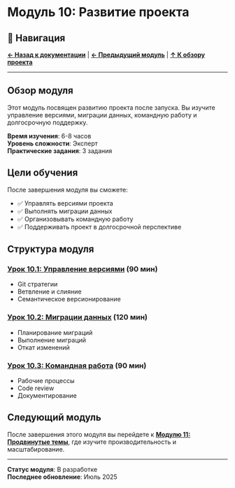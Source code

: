 # Модуль 10: Развитие проекта

## 🧭 Навигация

**[← Назад к документации](../README.md)** | **[← Предыдущий модуль](../module-09/README.md)** | **[↑ К обзору проекта](../../README.md)**

---

## Обзор модуля

Этот модуль посвящен развитию проекта после запуска. Вы изучите управление версиями, миграции данных, командную работу и долгосрочную поддержку.

**Время изучения**: 6-8 часов  
**Уровень сложности**: Эксперт  
**Практические задания**: 3 задания

## Цели обучения

После завершения модуля вы сможете:
- ✅ Управлять версиями проекта
- ✅ Выполнять миграции данных
- ✅ Организовывать командную работу
- ✅ Поддерживать проект в долгосрочной перспективе

## Структура модуля

### [Урок 10.1: Управление версиями](lesson-10-1/README.md) (90 мин)
- Git стратегии
- Ветвление и слияние
- Семантическое версионирование

### [Урок 10.2: Миграции данных](lesson-10-2/README.md) (120 мин)
- Планирование миграций
- Выполнение миграций
- Откат изменений

### [Урок 10.3: Командная работа](lesson-10-3/README.md) (90 мин)
- Рабочие процессы
- Code review
- Документирование

## Следующий модуль

После завершения этого модуля вы перейдете к **[Модулю 11: Продвинутые темы](../module-11/README.md)**, где изучите производительность и масштабирование.

---

**Статус модуля**: В разработке  
**Последнее обновление**: Июль 2025 
